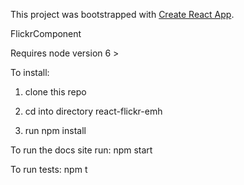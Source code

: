 This project was bootstrapped with [Create React App](https://github.com/facebookincubator/create-react-app).

FlickrComponent

Requires node version 6 >

To install:

1) clone this repo

2) cd into directory react-flickr-emh

3) run npm install

To run the docs site run: npm start

To run tests: npm t
